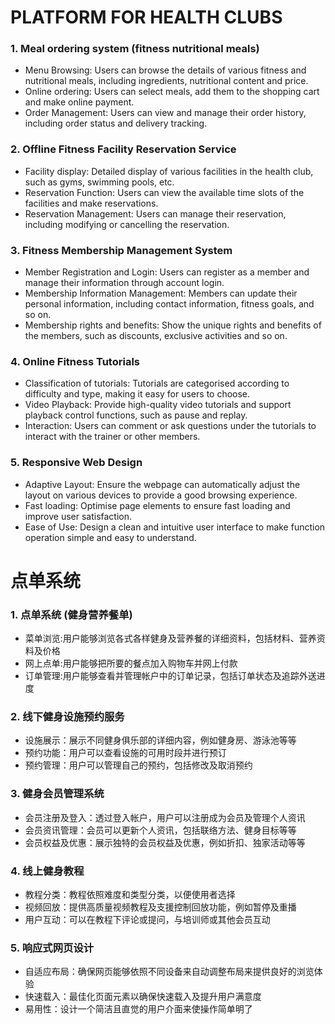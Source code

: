 # PLATFORM FOR HEALTH CLUBS
### 1. Meal ordering system (fitness nutritional meals)
- Menu Browsing: Users can browse the details of various fitness and nutritional meals, including ingredients, nutritional content and price.
- Online ordering: Users can select meals, add them to the shopping cart and make online payment.
- Order Management: Users can view and manage their order history, including order status and delivery tracking.

### 2. Offline Fitness Facility Reservation Service
- Facility display: Detailed display of various facilities in the health club, such as gyms, swimming pools, etc.
- Reservation Function: Users can view the available time slots of the facilities and make reservations.
- Reservation Management: Users can manage their reservation, including modifying or cancelling the reservation.

### 3. Fitness Membership Management System
- Member Registration and Login: Users can register as a member and manage their information through account login.
- Membership Information Management: Members can update their personal information, including contact information, fitness goals, and so on.
- Membership rights and benefits: Show the unique rights and benefits of the members, such as discounts, exclusive activities and so on.

### 4. Online Fitness Tutorials
- Classification of tutorials: Tutorials are categorised according to difficulty and type, making it easy for users to choose.
- Video Playback: Provide high-quality video tutorials and support playback control functions, such as pause and replay.
- Interaction: Users can comment or ask questions under the tutorials to interact with the trainer or other members.

### 5. Responsive Web Design
- Adaptive Layout: Ensure the webpage can automatically adjust the layout on various devices to provide a good browsing experience.
- Fast loading: Optimise page elements to ensure fast loading and improve user satisfaction.
- Ease of Use: Design a clean and intuitive user interface to make function operation simple and easy to understand.

# 点单系统
### 1. 点单系统 (健身营养餐单)
- 菜单浏览:用户能够浏览各式各样健身及营养餐的详细资料，包括材料、营养资料及价格
- 网上点单:用户能够把所要的餐点加入购物车并网上付款
- 订单管理:用户能够查看并管理帐户中的订单记录，包括订单状态及追踪外送进度

### 2. 线下健身设施预约服务
- 设施展示：展示不同健身俱乐部的详细内容，例如健身房、游泳池等等
- 预约功能：用户可以查看设施的可用时段并进行预订
- 预约管理：用户可以管理自己的预约，包括修改及取消预约

### 3. 健身会员管理系统
- 会员注册及登入：透过登入帐户，用户可以注册成为会员及管理个人资讯
- 会员资讯管理：会员可以更新个人资讯，包括联络方法、健身目标等等
- 会员权益及优惠：展示独特的会员权益及优惠，例如折扣、独家活动等等

### 4. 线上健身教程
- 教程分类：教程依照难度和类型分类，以便使用者选择
- 视频回放：提供高质量视频教程及支援控制回放功能，例如暂停及重播
- 用户互动：可以在教程下评论或提问，与培训师或其他会员互动

### 5. 响应式网页设计
- 自适应布局：确保网页能够依照不同设备来自动调整布局来提供良好的浏览体验
- 快速载入：最佳化页面元素以确保快速载入及提升用户满意度
- 易用性：设计一个简洁且直觉的用户介面来使操作简单明了
